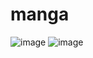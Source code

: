 # manga

![image](mange_img/8602-12701_jpg.png)
![image](https://github.com/zouyfshao/manga/tree/master/manga_img/8602-12701_jpg.png)
